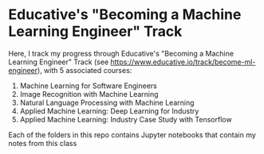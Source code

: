 # Educative's "Becoming a Machine Learning Engineer" Track

Here, I track my progress through Educative's "Becoming a Machine Learning Engineer" Track (see https://www.educative.io/track/become-ml-engineer), with 5 associated courses:

1. Machine Learning for Software Engineers
2. Image Recognition with Machine Learning
3. Natural Language Processing with Machine Learning
4. Applied Machine Learning: Deep Learning for Industry
5. Applied Machine Learning: Industry Case Study with Tensorflow

Each of the folders in this repo contains Jupyter notebooks that contain my notes from this class
